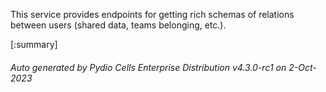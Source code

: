






This service provides endpoints for getting rich schemas of relations between users (shared data, teams belonging, etc.).

[:summary]

###### Auto generated by Pydio Cells Enterprise Distribution v4.3.0-rc1 on 2-Oct-2023
